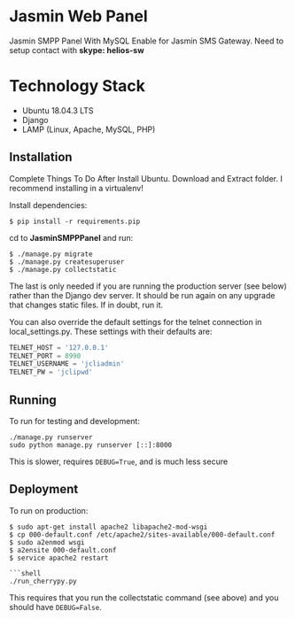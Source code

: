 # Jasmin Web Panel
Jasmin SMPP Panel With MySQL Enable for Jasmin SMS Gateway. Need to setup contact with **skype: helios-sw**

# Technology Stack
- Ubuntu 18.04.3 LTS
- Django
- LAMP (Linux, Apache, MySQL, PHP) 

## Installation
Complete Things To Do After Install Ubuntu. Download and Extract folder. I recommend installing in a virtualenv!

Install dependencies:

```shell
$ pip install -r requirements.pip
```
cd to **JasminSMPPPanel** and run:
```shell
$ ./manage.py migrate 
$ ./manage.py createsuperuser 
$ ./manage.py collectstatic
```
The last is only needed if you are running the production server (see below) rather than the Django dev server. It should be run again on any upgrade that changes static files. If in doubt, run it.

You can also override the default settings for the telnet connection in local_settings.py. These settings with their defaults are:
```python
TELNET_HOST = '127.0.0.1'
TELNET_PORT = 8990
TELNET_USERNAME = 'jcliadmin'
TELNET_PW = 'jclipwd'
```
## Running

To run for testing and development: 
```shell
./manage.py runserver
sudo python manage.py runserver [::]:8000
```
This is slower, requires `DEBUG=True`, and is much less secure

## Deployment
To run on production:
```shell
$ sudo apt-get install apache2 libapache2-mod-wsgi
$ cp 000-default.conf /etc/apache2/sites-available/000-default.conf
$ sudo a2enmod wsgi
$ a2ensite 000-default.conf
$ service apache2 restart

```shell
./run_cherrypy.py
```
This requires that you run the collectstatic command (see above) and you should have `DEBUG=False`.

